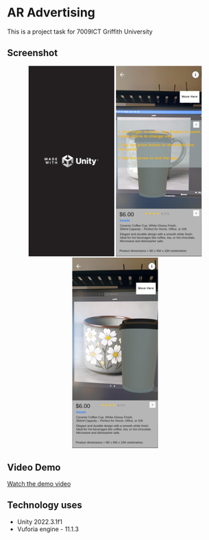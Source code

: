 # AR Advertising

This is a project task for 7009ICT Griffith University

## Screenshot
<p align="center">
  <img src="images/image1.jpg" alt="Splash Screen" width="200"/>
  <img src="images/image2.jpg" alt="Homepage" width="200"/>
  <img src="images/image3.jpg" alt="Mug Demo" width="200"/>
</p>

## Video Demo

[Watch the demo video](video/7009ICT_demo.mp4)

## Technology uses
- Unity 2022.3.1f1
- Vuforia engine - 11.1.3
